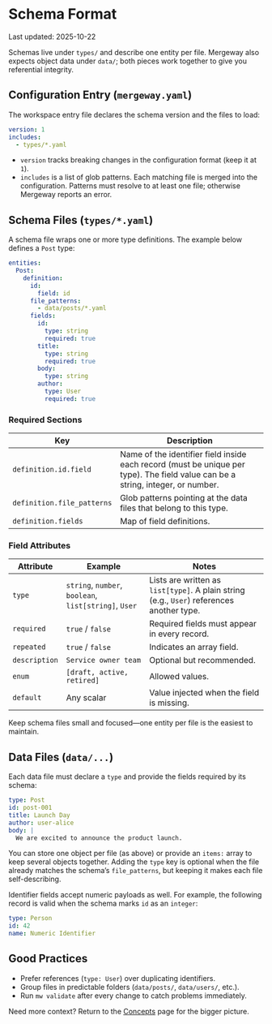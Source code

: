 # Schema Format

Last updated: 2025-10-22

Schemas live under `types/` and describe one entity per file. Mergeway also expects object data under `data/`; both pieces work together to give you referential integrity.

## Configuration Entry (`mergeway.yaml`)

The workspace entry file declares the schema version and the files to load:

```yaml
version: 1
includes:
  - types/*.yaml
```

- `version` tracks breaking changes in the configuration format (keep it at `1`).
- `includes` is a list of glob patterns. Each matching file is merged into the configuration. Patterns must resolve to at least one file; otherwise Mergeway reports an error.

## Schema Files (`types/*.yaml`)

A schema file wraps one or more type definitions. The example below defines a `Post` type:

```yaml
entities:
  Post:
    definition:
      id:
        field: id
      file_patterns:
        - data/posts/*.yaml
      fields:
        id:
          type: string
          required: true
        title:
          type: string
          required: true
        body:
          type: string
        author:
          type: User
          required: true
```

### Required Sections

| Key | Description |
| --- | --- |
| `definition.id.field` | Name of the identifier field inside each record (must be unique per type). The field value can be a string, integer, or number. |
| `definition.file_patterns` | Glob patterns pointing at the data files that belong to this type. |
| `definition.fields` | Map of field definitions. |

### Field Attributes

| Attribute | Example | Notes |
| --- | --- | --- |
| `type` | `string`, `number`, `boolean`, `list[string]`, `User` | Lists are written as `list[type]`. A plain string (e.g., `User`) references another type. |
| `required` | `true` / `false` | Required fields must appear in every record. |
| `repeated` | `true` / `false` | Indicates an array field. |
| `description` | `Service owner team` | Optional but recommended. |
| `enum` | `[draft, active, retired]` | Allowed values. |
| `default` | Any scalar | Value injected when the field is missing. |

Keep schema files small and focused—one entity per file is the easiest to maintain.

## Data Files (`data/...`)

Each data file must declare a `type` and provide the fields required by its schema:

```yaml
type: Post
id: post-001
title: Launch Day
author: user-alice
body: |
  We are excited to announce the product launch.
```

You can store one object per file (as above) or provide an `items:` array to keep several objects together. Adding the `type` key is optional when the file already matches the schema’s `file_patterns`, but keeping it makes each file self-describing.

Identifier fields accept numeric payloads as well. For example, the following record is valid when the schema marks `id` as an `integer`:

```yaml
type: Person
id: 42
name: Numeric Identifier
```

## Good Practices

- Prefer references (`type: User`) over duplicating identifiers.
- Group files in predictable folders (`data/posts/`, `data/users/`, etc.).
- Run `mw validate` after every change to catch problems immediately.

Need more context? Return to the [Concepts](../concepts/README.md) page for the bigger picture.

